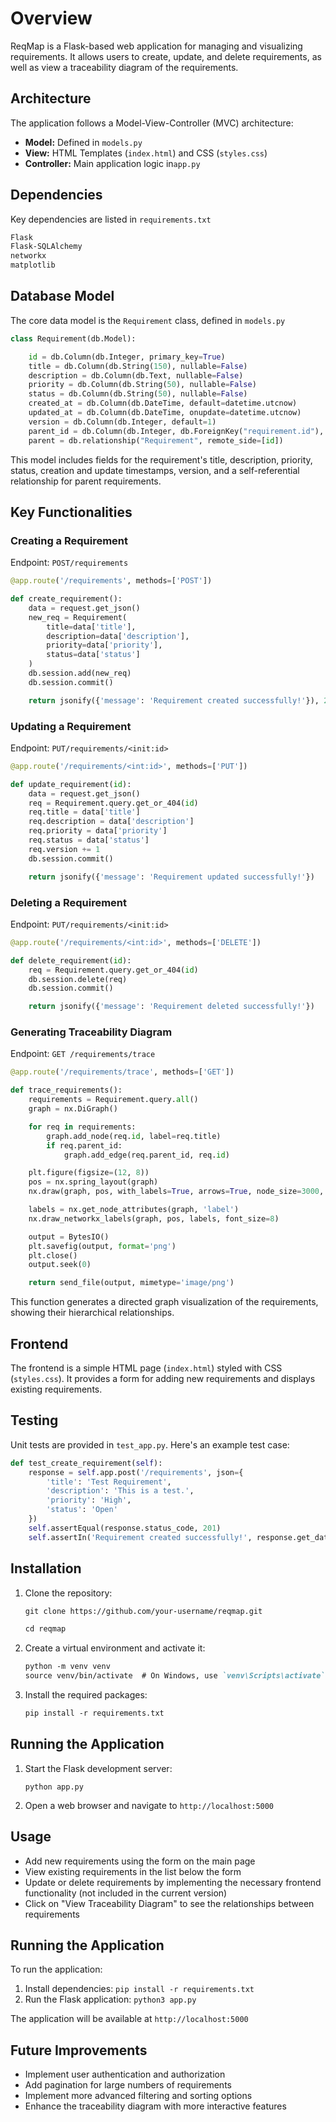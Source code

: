 # Overview

ReqMap is a Flask-based web application for managing and visualizing requirements. It allows users to create, update, and delete requirements, as well as view a traceability diagram of the requirements.

## Architecture

The application follows a Model-View-Controller (MVC) architecture:

* __Model:__ Defined in ```models.py```
* __View:__ HTML Templates (```index.html```) and CSS (```styles.css```)
* __Controller:__ Main application logic in```app.py```

## Dependencies

Key dependencies are listed in ```requirements.txt```

``` txt
Flask
Flask-SQLAlchemy
networkx
matplotlib
```

## Database Model

The core data model is the ```Requirement``` class, defined in ```models.py```

``` py
class Requirement(db.Model):

    id = db.Column(db.Integer, primary_key=True)
    title = db.Column(db.String(150), nullable=False)
    description = db.Column(db.Text, nullable=False)
    priority = db.Column(db.String(50), nullable=False)
    status = db.Column(db.String(50), nullable=False)
    created_at = db.Column(db.DateTime, default=datetime.utcnow)
    updated_at = db.Column(db.DateTime, onupdate=datetime.utcnow)
    version = db.Column(db.Integer, default=1)
    parent_id = db.Column(db.Integer, db.ForeignKey("requirement.id"), nullable=True)
    parent = db.relationship("Requirement", remote_side=[id])
```

This model includes fields for the requirement's title, description, priority, status, creation and update timestamps, version, and a self-referential relationship for parent requirements.

## Key Functionalities

### Creating a Requirement

Endpoint: `POST/requirements`

``` py
@app.route('/requirements', methods=['POST'])

def create_requirement():
    data = request.get_json()
    new_req = Requirement(
        title=data['title'],
        description=data['description'],
        priority=data['priority'],
        status=data['status']
    )
    db.session.add(new_req)
    db.session.commit()

    return jsonify({'message': 'Requirement created successfully!'}), 201
```

### Updating a Requirement

Endpoint: `PUT/requirements/<init:id>`

``` py
@app.route('/requirements/<int:id>', methods=['PUT'])

def update_requirement(id):
    data = request.get_json()
    req = Requirement.query.get_or_404(id)
    req.title = data['title']
    req.description = data['description']
    req.priority = data['priority']
    req.status = data['status']
    req.version += 1
    db.session.commit()

    return jsonify({'message': 'Requirement updated successfully!'})
```

### Deleting a Requirement

Endpoint: `PUT/requirements/<init:id>`

``` py
@app.route('/requirements/<int:id>', methods=['DELETE'])

def delete_requirement(id):
    req = Requirement.query.get_or_404(id)
    db.session.delete(req)
    db.session.commit()

    return jsonify({'message': 'Requirement deleted successfully!'})
```

### Generating Traceability Diagram

Endpoint: `GET /requirements/trace`

```py
@app.route('/requirements/trace', methods=['GET'])

def trace_requirements():
    requirements = Requirement.query.all()
    graph = nx.DiGraph()

    for req in requirements:
        graph.add_node(req.id, label=req.title)
        if req.parent_id:
            graph.add_edge(req.parent_id, req.id)

    plt.figure(figsize=(12, 8))
    pos = nx.spring_layout(graph)
    nx.draw(graph, pos, with_labels=True, arrows=True, node_size=3000, node_color='lightblue')

    labels = nx.get_node_attributes(graph, 'label')
    nx.draw_networkx_labels(graph, pos, labels, font_size=8)

    output = BytesIO()
    plt.savefig(output, format='png')
    plt.close()
    output.seek(0)

    return send_file(output, mimetype='image/png')
```

This function generates a directed graph visualization of the requirements, showing their hierarchical relationships.

## Frontend

The frontend is a simple HTML page (`index.html`) styled with CSS (`styles.css`). It provides a form for adding new requirements and displays existing requirements.

## Testing

Unit tests are provided in `test_app.py`. Here's an example test case:

```py
def test_create_requirement(self):
    response = self.app.post('/requirements', json={
        'title': 'Test Requirement',
        'description': 'This is a test.',
        'priority': 'High',
        'status': 'Open'
    })
    self.assertEqual(response.status_code, 201)
    self.assertIn('Requirement created successfully!', response.get_data(as_text=True))
```

## Installation

1. Clone the repository:

   ``` md
   git clone https://github.com/your-username/reqmap.git

   cd reqmap

   ```

2. Create a virtual environment and activate it:

   ``` md
   python -m venv venv
   source venv/bin/activate  # On Windows, use `venv\Scripts\activate`

   ```

3. Install the required packages:

   ``` md
   pip install -r requirements.txt

   ```

## Running the Application

1. Start the Flask development server:
   ```
   python app.py
   ```

2. Open a web browser and navigate to `http://localhost:5000`

## Usage

- Add new requirements using the form on the main page
- View existing requirements in the list below the form
- Update or delete requirements by implementing the necessary frontend functionality (not included in the current version)
- Click on "View Traceability Diagram" to see the relationships between requirements

## Running the Application

To run the application:

1. Install dependencies: `pip install -r requirements.txt`
2. Run the Flask application: `python3 app.py`

The application will be available at `http://localhost:5000`

## Future Improvements

* Implement user authentication and authorization
* Add pagination for large numbers of requirements
* Implement more advanced filtering and sorting options
* Enhance the traceability diagram with more interactive features